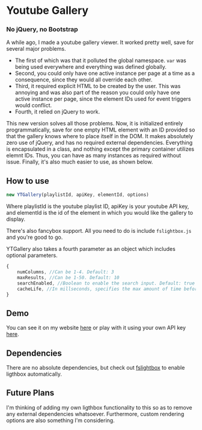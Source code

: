 # Youtube Gallery
### No jQuery, no Bootstrap

A while ago, I made a youtube gallery viewer. It worked pretty well, save for several major problems.
- The first of which was that it polluted the global namespace. `var` was being used everywhere and everything was defined globally.
- Second, you could only have one active instance per page at a time as a consequence, since they would all override each other.
- Third, it required explicit HTML to be created by the user. This was annoying and was also part of the reason you could only have one active instance per page, since the element IDs used for event triggers would conflict.
- Fourth, it relied on jQuery to work.

This new version solves all those problems. Now, it is initialized entirely programmatically, save for one empty HTML element with an ID provided so that the gallery knows where to place itself in the DOM.
It makes absolutely zero use of jQuery, and has no required external dependencies. Everything is encapsulated in a class, and nothing except the primary container utilizes elemnt IDs. Thus, you can have as many instances as required without issue.
Finally, it's also much easier to use, as shown below.

## How to use
```js
new YTGallery(playlistId, apiKey, elementId, options)
```

Where playlistId is the youtube playlist ID, apiKey is your youtube API key, and elementId is the id of the element in which you would like the gallery to display.

There's also fancybox support. All you need to do is include `fslightbox.js` and you're good to go.

YTGallery also takes a fourth parameter as an object which includes optional parameters.

```js
{
    numColumns, //Can be 1-4. Default: 3
    maxResults, //Can be 1-50. Default: 10
    searchEnabled, //Boolean to enable the search input. Default: true
    cacheLife, //In millseconds, specifies the max amount of time before the cache will be rebuilt. Default: 86400000 (1 day)
}
```

## Demo
You can see it on my website [here](https://miromanestar.com/projects/ytgallery) or play with it using your own API key [here](https://miromanestar.github.io/Youtube-Gallery/).

## Dependencies
There are no absolute dependencies, but check out [fslightbox](https://fslightbox.com/) to enable ligthbox automatically.

## Future Plans
I'm thinking of adding my own ligthbox functionality to this so as to remove any external dependencies whatsoever.
Furthermore, custom rendering options are also something I'm considering.

